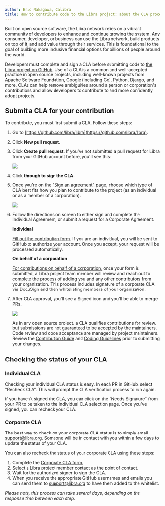 ```yaml
---
author: Eric Nakagawa, Calibra
title: How to contribute code to the Libra project: about the CLA process
---
```


<script>
    let items = document.getElementsByClassName("post-meta");   
    for (var i = items.length - 1; i >= 0; i--) {
        console.log(items[i], items[i].innerText);
        if (items[i].innerHTML = '<p class="post-meta">December 10, 2019</p>') items[i].innerHTML = '<p class="post-meta">December 10, 2019</p>';
    }
</script>

Built on open source software, the Libra network relies on a vibrant community of developers to enhance and continue growing the system. Any consumer, developer, or business can use the Libra network, build products on top of it, and add value through their services. This is foundational to the goal of building more inclusive financial options for billions of people around the world.

Developers must complete and sign a CLA before submitting code to [the Libra project on GitHub](https://github.com/libra/libra). Use of a CLA is a common and well-accepted practice in open source projects, including well-known projects from Apache Software Foundation, Google (including Go), Python, Django, and more. CLAs can help remove ambiguities around a person or corporation's contributions and allow developers to contribute to and more confidently adopt projects.

## Submit a CLA for your contribution

To contribute, you must first submit a CLA. Follow these steps:

1. Go to [https://github.com/libra/libra](https://github.com/libra/libra).

2. Click **New pull request**.

3. Click **Create pull request**. If you've not submitted a pull request for Libra from your GitHub account before, you'll see this:

	![](https://libra.org/en-US/wp-content/uploads/sites/23/2019/12/CLA-blog-image-2.png)

4. Click **through to sign the CLA.**

5. Once you're on the [&quot;Sign an agreement&quot; page](https://libra.org/en-US/cla-sign/), choose which type of CLA best fits how you plan to contribute to the project (as an individual or as a member of a corporation).

	![](https://libra.org/en-US/wp-content/uploads/sites/23/2019/12/CLA-blog-image-3.png)

6. Follow the directions on screen to either sign and complete the Individual Agreement, or submit a request for a Corporate Agreement.

	**Individual**

	[Fill out the contribution form](https://libra.org/en-US/cla-sign-individual/). If you are an individual, you will be sent to GitHub to authorize your account. Once you accept, your request will be processed automatically.

	**On behalf of a corporation**

	[For contributions on behalf of a corporation,](https://libra.org/en-US/cla-sign-corporation/) once your form is submitted, a Libra project team member will review and reach out to complete the process of adding you and any other contributors from your organization. This process includes signature of a corporate CLA via DocuSign and then whitelisting members of your organization.


7. After CLA approval, you'll see a Signed icon and you'll be able to merge PRs.

	![](https://libra.org/en-US/wp-content/uploads/sites/23/2019/12/CLA-blog-image-4.png)

	As in any open source project, a CLA qualifies contributions for review, but submissions are not guaranteed to be accepted by the maintainers. Code review and code acceptance are managed by project maintainers. Review the [Contribution Guide](https://developers.libra.org/docs/community/contributing) and [Coding Guidelines](https://developers.libra.org/docs/community/coding-guidelines) prior to submitting your changes.

## Checking the status of your CLA

### Individual CLA
Checking your individual CLA status is easy. In each PR in GitHub, select "Recheck CLA". This will prompt the CLA verification process to run again.

If you haven't signed the CLA, you can click on the "Needs Signature" from your PR to be taken to the Individual CLA selection page. Once you've signed, you can recheck your CLA.

### Corporate CLA
The best way to check on your corporate CLA status is to simply email [support@libra.org](mailto:support@libra.org). Someone will be in contact with you within a few days to update the status of your CLA.

You can also recheck the status of your corporate CLA using these steps:

1. Complete the [Corporate CLA form.](https://libra.org/en-US/cla-sign-corporation/)
2. Select a Libra project member contact as the point of contact.
3. Wait for the authorized signer to sign the CLA.
4. When you receive the appropriate GitHub usernames and emails you can send them to [support@libra.org](mailto:support@libra.org) to have them added to the whitelist.

_Please note, this process can take several days, depending on the response time between each step._